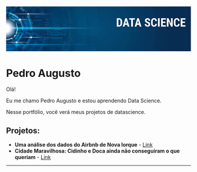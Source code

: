 <p align="center">
  <img src="banner.png" >
</p>

# Pedro Augusto

Olá! 

Eu me chamo Pedro Augusto e estou aprendendo Data Science.

Nesse portfólio, você verá meus projetos de datascience.
<!-- 
**Links:**
 -->


## Projetos:

* **Uma análise dos dados do Airbnb de Nova Iorque** - [Link](https://colab.research.google.com/github/pedrogusferva/portfolio/blob/master/Analisando_os_Dados_do_Airbnb.ipynb)
* **Cidade Maravilhosa: Cidinho e Doca ainda não conseguiram o que queriam** - [Link](https://colab.research.google.com/drive/1euMlvq1eZZvH-Z97c38fen25Jv8Aj4pJ?usp=sharing)

---




